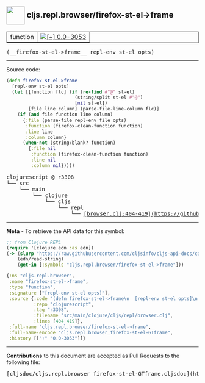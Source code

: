 ## <img width="48px" valign="middle" src="http://i.imgur.com/Hi20huC.png"> cljs.repl.browser/firefox-st-el->frame

 <table border="1">
<tr>

<td>function</td>
<td><a href="https://github.com/cljsinfo/cljs-api-docs/tree/0.0-3053"><img valign="middle" alt="[+] 0.0-3053" src="https://img.shields.io/badge/+-0.0--3053-lightgrey.svg"></a> </td>
</tr>
</table>

 <samp>
(__firefox-st-el->frame__ repl-env st-el opts)<br>
</samp>

---





Source code:

```clj
(defn firefox-st-el->frame
  [repl-env st-el opts]
  (let [[function flc] (if (re-find #"@" st-el)
                         (string/split st-el #"@")
                         [nil st-el])
        [file line column] (parse-file-line-column flc)]
    (if (and file function line column)
      {:file (parse-file repl-env file opts)
       :function (firefox-clean-function function)
       :line line
       :column column}
      (when-not (string/blank? function)
        {:file nil
         :function (firefox-clean-function function)
         :line nil
         :column nil}))))
```

 <pre>
clojurescript @ r3308
└── src
    └── main
        └── clojure
            └── cljs
                └── repl
                    └── <ins>[browser.clj:404-419](https://github.com/clojure/clojurescript/blob/r3308/src/main/clojure/cljs/repl/browser.clj#L404-L419)</ins>
</pre>


---

__Meta__ - To retrieve the API data for this symbol:

```clj
;; from Clojure REPL
(require '[clojure.edn :as edn])
(-> (slurp "https://raw.githubusercontent.com/cljsinfo/cljs-api-docs/catalog/cljs-api.edn")
    (edn/read-string)
    (get-in [:symbols "cljs.repl.browser/firefox-st-el->frame"]))
```

```clj
{:ns "cljs.repl.browser",
 :name "firefox-st-el->frame",
 :type "function",
 :signature ["[repl-env st-el opts]"],
 :source {:code "(defn firefox-st-el->frame\n  [repl-env st-el opts]\n  (let [[function flc] (if (re-find #\"@\" st-el)\n                         (string/split st-el #\"@\")\n                         [nil st-el])\n        [file line column] (parse-file-line-column flc)]\n    (if (and file function line column)\n      {:file (parse-file repl-env file opts)\n       :function (firefox-clean-function function)\n       :line line\n       :column column}\n      (when-not (string/blank? function)\n        {:file nil\n         :function (firefox-clean-function function)\n         :line nil\n         :column nil}))))",
          :repo "clojurescript",
          :tag "r3308",
          :filename "src/main/clojure/cljs/repl/browser.clj",
          :lines [404 419]},
 :full-name "cljs.repl.browser/firefox-st-el->frame",
 :full-name-encode "cljs.repl.browser_firefox-st-el-GTframe",
 :history [["+" "0.0-3053"]]}

```

---

__Contributions__ to this document are accepted as Pull Requests to the following file:

 <pre>
[cljsdoc/cljs.repl.browser_firefox-st-el-GTframe.cljsdoc](https://github.com/cljsinfo/cljs-api-docs/blob/master/cljsdoc/cljs.repl.browser_firefox-st-el-GTframe.cljsdoc)
</pre>

